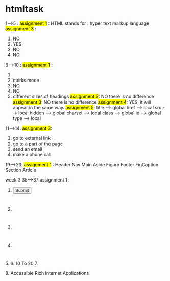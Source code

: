 # htmltask
1-->5 :
<mark>assignment 1</mark> :
HTML stands for : hyper text markup language
<mark>assignment 3</mark> :
1. NO
2. YES
3. NO
4. NO


6-->10 :
<mark>assignment 1</mark> :
1. <!DOCTYPE>
2. quirks mode
3. NO
4. NO
5. different sizes of headings
<mark>assignment 2</mark>:
NO there is no difference
<mark>assignment 3</mark>:
NO there is no difference
<mark>assignment 4</mark>:
YES, it will appear in the same way.
<mark>assignment 5</mark>:
title --> global
href --> local
src --> local
hidden --> global
charset --> local
class --> global
id --> global
type --> local


11-->14:
<mark>assignment 3</mark>:
1. go to external link
2. go to a part of the page
3. send an email
4. make a phone call


19-->23:
<mark>assignment 1</mark> :
Header
Nav
Main
Aside
Figure
Footer
FigCaption
Section
Article


week 3 
35-->37 
assignment 1 :
1. <input type="submit" >
2. <h1>
3. <h2></h2>
4. <p></p>
5.<html lang="en">
6. 10 To 20
7. <div tapindex="0">
8. Accessible Rich Internet Applications
